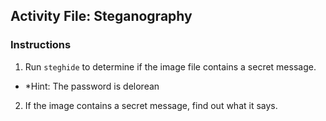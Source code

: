 ## Activity File: Steganography

### Instructions

1. Run `steghide` to determine if the image file contains a secret message.
  
  - *Hint: The password is delorean

2. If the image contains a secret message, find out what it says.



